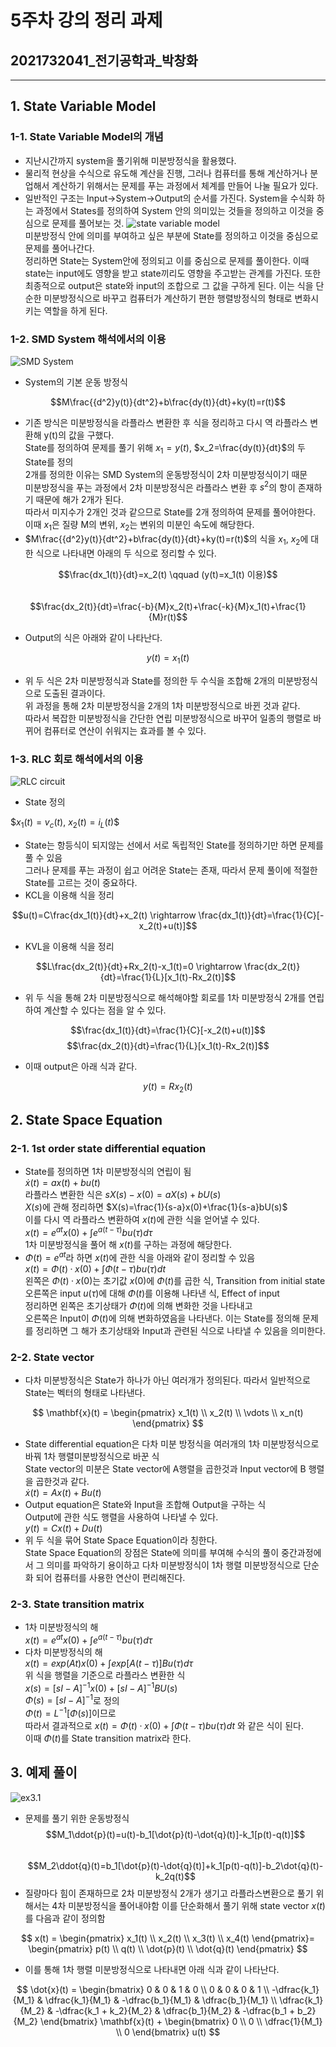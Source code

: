 # 5주차 강의 정리 과제
## 2021732041_전기공학과_박창화
---
## 1. State Variable Model
### 1-1. State Variable Model의 개념
- 지난시간까지 system을 풀기위해 미분방정식을 활용했다.
- 물리적 현상을 수식으로 유도해 계산을 진행, 그러나 컴퓨터를 통해 계산하거나 분업해서 계산하기 위해서는
  문제를 푸는 과정에서 체계를 만들어 나눌 필요가 있다.
- 일반적인 구조는 Input->System->Output의 순서를 가진다.
  System을 수식화 하는 과정에서 States를 정의하여 System 안의 의미있는 것들을 정의하고 이것을 중심으로 문제를 풀어보는 것.
![state variable model](https://github.com/kwupch/lecture/blob/main/state%20variable%20model.png)  
  미분방정식 안에 의미를 부여하고 싶은 부분에 State를 정의하고 이것을 중심으로 문제를 풀어나간다.  
  정리하면 State는 System안에 정의되고 이를 중심으로 문제를 풀이한다. 이때 state는 input에도 영향을 받고 state끼리도
  영향을 주고받는 관계를 가진다. 또한 최종적으로 output은 state와 input의 조합으로 그 값을 구하게 된다.
  이는 식을 단순한 미분방정식으로 바꾸고 컴퓨터가 계산하기 편한 행렬방정식의 형태로 변화시키는 역할을 하게 된다.

### 1-2. SMD System 해석에서의 이용
![SMD System](https://github.com/kwupch/lecture/blob/main/SMD%20system.png)  
- System의 기본 운동 방정식
  
$$M\frac{{d^2}y(t)}{dt^2}+b\frac{dy(t)}{dt}+ky(t)=r(t)$$  

- 기존 방식은 미분방정식을 라플라스 변환한 후 식을 정리하고 다시 역 라플라스 변환해 y(t)의 값을 구했다.  
  State를 정의하여 문제를 풀기 위해 $x_1=y(t)$, $x_2=\frac{dy(t)}{dt}$의 두 State를 정의  
  2개를 정의한 이유는 SMD System의 운동방정식이 2차 미분방정식이기 때문  
  미분방정식을 푸는 과정에서 2차 미분방정식은 라플라스 변환 후 $s^2$의 항이 존재하기 때문에 해가 2개가 된다.  
  따라서 미지수가 2개인 것과 같으므로 State를 2개 정의하여 문제를 풀어야한다.  
 이때 $x_1$은 질량 M의 변위, $x_2$는 변위의 미분인 속도에 해당한다.
- $M\frac{{d^2}y(t)}{dt^2}+b\frac{dy(t)}{dt}+ky(t)=r(t)$의 식을 $x_1$, $x_2$에 대한 식으로 나타내면 아래의 두 식으로 정리할 수 있다.

$$\frac{dx_1(t)}{dt}=x_2(t) \qquad (y(t)=x_1(t) 이용)$$  
$$\frac{dx_2(t)}{dt}=\frac{-b}{M}x_2(t)+\frac{-k}{M}x_1(t)+\frac{1}{M}r(t)$$
  
- Output의 식은 아래와 같이 나타난다. 
  
$$y(t)=x_1(t)$$  
  
- 위 두 식은 2차 미분방정식과 State를 정의한 두 수식을 조합해 2개의 미분방정식으로 도출된 결과이다.  
  위 과정을 통해 2차 미분방정식을 2개의 1차 미분방정식으로 바뀐 것과 같다.  
  따라서 복잡한 미분방정식을 간단한 연립 미분방정식으로 바꾸어 일종의 행렬로 바뀌어 컴퓨터로 연산이 쉬워지는 효과를 볼 수 있다.

### 1-3. RLC 회로 해석에서의 이용
![RLC circuit](https://github.com/kwupch/lecture/blob/main/RLC.png)
- State 정의

$$x_1(t)=v_c(t)$, $x_2(t)=i_L(t)$$

- State는 항등식이 되지않는 선에서 서로 독립적인 State를 정의하기만 하면 문제를 풀 수 있음  
  그러나 문제를 푸는 과정이 쉽고 어려운 State는 존재, 따라서 문제 풀이에 적절한 State를 고르는 것이 중요하다.
- KCL을 이용해 식을 정리
  
$$u(t)=C\frac{dx_1(t)}{dt}+x_2(t) \rightarrow \frac{dx_1(t)}{dt}=\frac{1}{C}[-x_2(t)+u(t)]$$

- KVL을 이용해 식을 정리

$$L\frac{dx_2(t)}{dt}+Rx_2(t)-x_1(t)=0 \rightarrow \frac{dx_2(t)}{dt}=\frac{1}{L}[x_1(t)-Rx_2(t)]$$

- 위 두 식을 통해 2차 미분방정식으로 해석해야할 회로를 1차 미분방정식 2개를 연립하여 계산할 수 있다는 점을 알 수 있다.

$$\frac{dx_1(t)}{dt}=\frac{1}{C}[-x_2(t)+u(t)]$$
$$\frac{dx_2(t)}{dt}=\frac{1}{L}[x_1(t)-Rx_2(t)]$$

- 이때 output은 아래 식과 같다.
  
$$y(t)=Rx_2(t)$$  

## 2. State Space Equation
### 2-1. 1st order state differential equation
- State를 정의하면 1차 미분방정식의 연립이 됨  
  $\dot{x}(t) = ax(t)+bu(t)$  
  라플라스 변환한 식은 $sX(s)-x(0)=aX(s)+bU(s)$  
  $X(s)$에 관해 정리하면 $X(s)=\frac{1}{s-a}x(0)+\frac{1}{s-a}bU(s)$  
  이를 다시 역 라플라스 변환하여 $x(t)$에 관한 식을 얻어낼 수 있다.  
  $x(t)=e^{at}x(0)+\int e^{a(t-\tau)}bu(\tau)d\tau$  
  1차 미분방정식을 풀어 해 $x(t)$를 구하는 과정에 해당한다.
- $\Phi(t)=e^{at}$라 하면 $x(t)$에 관한 식을 아래와 같이 정리할 수 있음  
  $x(t)=\Phi(t)·x(0)+\int\Phi(t-\tau)bu(\tau)dt$  
  왼쪽은 $\Phi(t)·x(0)$는 초기값 $x(0)$에 $\Phi(t)$를 곱한 식, Transition from initial state  
  오른쪽은 input $u(\tau)$에 대해 $\Phi(t)$를 이용해 나타낸 식, Effect of input  
  정리하면 왼쪽은 초기상태가 $\Phi(t)$에 의해 변화한 것을 나타내고  
  오른쪽은 Input이 $\Phi(t)$에 의해 변화하였음을 나타낸다.
  이는 State를 정의해 문제를 정리하면 그 해가 초기상태와 Input과 관련된 식으로 나타낼 수 있음을 의미한다.
### 2-2. State vector
- 다차 미분방정식은 State가 하나가 아닌 여러개가 정의된다. 따라서 일반적으로 State는 벡터의 형태로 나타낸다.  

$$
\mathbf{x}(t) =
\begin{pmatrix}
x_1(t) \\
x_2(t) \\
\vdots \\
x_n(t)
\end{pmatrix}
$$

- State differential equation은 다차 미분 방정식을 여러개의 1차 미분방정식으로 바꿔 1차 행렬미분방정식으로 바꾼 식  
State vector의 미분은 State vector에 A행렬을 곱한것과 Input vector에 B 행렬을 곱한것과 같다.  
$\dot{x}(t) = Ax(t)+Bu(t)$
- Output equation은 State와 Input을 조합해 Output을 구하는 식  
Output에 관한 식도 행렬을 사용하여 나타낼 수 있다.  
$y(t)=Cx(t)+Du(t)$
- 위 두 식을 묶어 State Space Equation이라 칭한다.  
State Space Equation의 장점은 State에 의미를 부여해 수식의 풀이 중간과정에서 그 의미를 파악하기 용이하고
다차 미분방정식이 1차 행렬 미분방정식으로 단순화 되어 컴퓨터를 사용한 연산이 편리해진다.   
### 2-3. State transition matrix
- 1차 미분방정식의 해  
$x(t)=e^{at}x(0)+\int e^{a(t-\tau)}bu(\tau)d\tau$
- 다차 미분방정식의 해  
$x(t)=exp(At)x(0)+\int exp[A(t-\tau)]Bu(\tau)d\tau$  
위 식을 행렬을 기준으로 라플라스 변환한 식  
$x(s)=[sI-A]^{-1}x(0)+[sI-A]^{-1}BU(s)$  
$\Phi(s)=[sI-A]^{-1}$로 정의  
$\Phi(t)=L^{-1}[\Phi(s)]$이므로  
따라서 결과적으로 $x(t)=\Phi(t)·x(0)+\int\Phi(t-\tau)bu(\tau)dt$ 와 같은 식이 된다.  
이때 $\Phi(t)$를 State transition matrix라 한다.

## 3. 예제 풀이
![ex3.1](https://github.com/kwupch/lecture/blob/main/ex3.1.png)

- 문제를 풀기 위한 운동방정식
  $$M_1\ddot{p}(t)=u(t)-b_1[\dot{p}(t)-\dot{q}(t)]-k_1[p(t)-q(t)]$$  
  $$M_2\ddot{q}(t)=b_1[\dot{p}(t)-\dot{q}(t)]+k_1[p(t)-q(t)]-b_2\dot{q}(t)-k_2q(t)$$
- 질량마다 힘이 존재하므로 2차 미분방정식 2개가 생기고 라플라스변환으로 풀기 위해서는 4차 미분방정식을 풀어내야함
  이를 단순화해서 풀기 위해 state vector $x(t)$를 다음과 같이 정의함  

$$
x(t) =
\begin{pmatrix}
x_1(t) \\
x_2(t) \\
x_3(t) \\
x_4(t)
\end{pmatrix}=
\begin{pmatrix}
p(t) \\
q(t) \\
\dot{p}(t) \\
\dot{q}(t)
\end{pmatrix}
$$

- 이를 통해 1차 행렬 미분방정식으로 나타내면 아래 식과 같이 나타난다.

$$
\dot{x}(t) =
\begin{bmatrix}
0 & 0 & 1 & 0 \\
0 & 0 & 0 & 1 \\
-\dfrac{k_1}{M_1} & \dfrac{k_1}{M_1} & -\dfrac{b_1}{M_1} & \dfrac{b_1}{M_1} \\
\dfrac{k_1}{M_2} & -\dfrac{k_1 + k_2}{M_2} & \dfrac{b_1}{M_2} & -\dfrac{b_1 + b_2}{M_2}
\end{bmatrix}
\mathbf{x}(t)
+
\begin{bmatrix}
0 \\ 
0 \\ 
\dfrac{1}{M_1} \\ 
0
\end{bmatrix}
u(t)
$$







